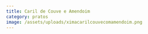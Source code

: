 ```yaml
---
title: Caril de Couve e Amendoim
category: pratos
image: /assets/uploads/ximacarilcouvecomamendoim.png
---
```

